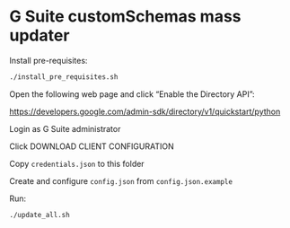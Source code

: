 # G Suite customSchemas mass updater

Install pre-requisites:

```bash
./install_pre_requisites.sh
```

Open the following web page and click “Enable the Directory API”: 

https://developers.google.com/admin-sdk/directory/v1/quickstart/python

Login as G Suite administrator

Click DOWNLOAD CLIENT CONFIGURATION

Copy `credentials.json` to this folder

Create and configure `config.json` from `config.json.example`

Run:

```bash
./update_all.sh
```